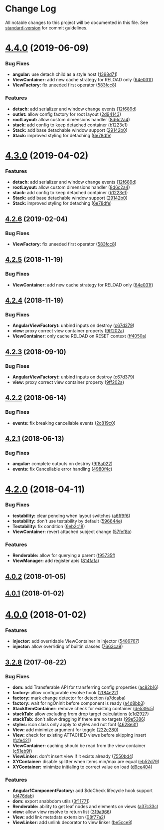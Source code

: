 # Change Log

All notable changes to this project will be documented in this file. See [standard-version](https://github.com/conventional-changelog/standard-version) for commit guidelines.

<a name="4.4.0"></a>
# [4.4.0](https://github.com/steelsojka/ug-layout/compare/v4.2.4...v4.4.0) (2019-06-09)


### Bug Fixes

* **angular:** use detach child as a style host ([1398d71](https://github.com/steelsojka/ug-layout/commit/1398d71))
* **ViewContainer:** add new cache strategy for RELOAD only ([64e031f](https://github.com/steelsojka/ug-layout/commit/64e031f))
* **ViewFactory:** fix uneeded first operator ([583fcc8](https://github.com/steelsojka/ug-layout/commit/583fcc8))


### Features

* **detach:** add serializer and window change events ([12f689d](https://github.com/steelsojka/ug-layout/commit/12f689d))
* **outlet:** allow config factory for root layout ([2d94143](https://github.com/steelsojka/ug-layout/commit/2d94143))
* **rootLayout:** allow custom dimensions handler ([8d6c2a4](https://github.com/steelsojka/ug-layout/commit/8d6c2a4))
* **stack:** add config to keep detached container ([b1223e1](https://github.com/steelsojka/ug-layout/commit/b1223e1))
* **Stack:** add base detachable window support ([29142b0](https://github.com/steelsojka/ug-layout/commit/29142b0))
* **Stack:** improved styling for detaching ([6e78dfe](https://github.com/steelsojka/ug-layout/commit/6e78dfe))



<a name="4.3.0"></a>
# [4.3.0](https://github.com/steelsojka/ug-layout/compare/v4.2.6...v4.3.0) (2019-04-02)


### Features

* **detach:** add serializer and window change events ([12f689d](https://github.com/steelsojka/ug-layout/commit/12f689d))
* **rootLayout:** allow custom dimensions handler ([8d6c2a4](https://github.com/steelsojka/ug-layout/commit/8d6c2a4))
* **stack:** add config to keep detached container ([b1223e1](https://github.com/steelsojka/ug-layout/commit/b1223e1))
* **Stack:** add base detachable window support ([29142b0](https://github.com/steelsojka/ug-layout/commit/29142b0))
* **Stack:** improved styling for detaching ([6e78dfe](https://github.com/steelsojka/ug-layout/commit/6e78dfe))



<a name="4.2.6"></a>
## [4.2.6](https://github.com/steelsojka/ug-layout/compare/v4.2.5...v4.2.6) (2019-02-04)


### Bug Fixes

* **ViewFactory:** fix uneeded first operator ([583fcc8](https://github.com/steelsojka/ug-layout/commit/583fcc8))



<a name="4.2.5"></a>
## [4.2.5](https://github.com/steelsojka/ug-layout/compare/v4.2.4...v4.2.5) (2018-11-19)


### Bug Fixes

* **ViewContainer:** add new cache strategy for RELOAD only ([64e031f](https://github.com/steelsojka/ug-layout/commit/64e031f))



<a name="4.2.4"></a>
## [4.2.4](https://github.com/steelsojka/ug-layout/compare/v4.2.2...v4.2.4) (2018-11-19)


### Bug Fixes

* **AngularViewFactoryt:** unbind inputs on destroy ([c67d379](https://github.com/steelsojka/ug-layout/commit/c67d379))
* **view:** proxy correct view container property ([9ff202a](https://github.com/steelsojka/ug-layout/commit/9ff202a))
* **ViewContainer:** only cache RELOAD on RESET context ([ff4050a](https://github.com/steelsojka/ug-layout/commit/ff4050a))



<a name="4.2.3"></a>
## [4.2.3](https://github.com/steelsojka/ug-layout/compare/v4.2.2...v4.2.3) (2018-09-10)


### Bug Fixes

* **AngularViewFactoryt:** unbind inputs on destroy ([c67d379](https://github.com/steelsojka/ug-layout/commit/c67d379))
* **view:** proxy correct view container property ([9ff202a](https://github.com/steelsojka/ug-layout/commit/9ff202a))



<a name="4.2.2"></a>
## [4.2.2](https://github.com/steelsojka/ug-layout/compare/v4.2.1...v4.2.2) (2018-06-14)


### Bug Fixes

* **events:** fix breaking cancellable events ([2c819c0](https://github.com/steelsojka/ug-layout/commit/2c819c0))



<a name="4.2.1"></a>
## [4.2.1](https://github.com/steelsojka/ug-layout/compare/v4.2.0...v4.2.1) (2018-06-13)


### Bug Fixes

* **angular:** complete outputs on destroy ([9f8a022](https://github.com/steelsojka/ug-layout/commit/9f8a022))
* **events:** fix Cancellable error handling ([4980f4c](https://github.com/steelsojka/ug-layout/commit/4980f4c))



<a name="4.2.0"></a>
# [4.2.0](https://github.com/steelsojka/ug-layout/compare/v4.0.2...v4.2.0) (2018-04-11)


### Bug Fixes

* **testability:** clear pending when layout switches ([a6ff9f6](https://github.com/steelsojka/ug-layout/commit/a6ff9f6))
* **testability:** don't use testability by default ([596644e](https://github.com/steelsojka/ug-layout/commit/596644e))
* **Testability:** fix condition ([6eb2c18](https://github.com/steelsojka/ug-layout/commit/6eb2c18))
* **ViewContainer:** revert attached subject change ([57fef8b](https://github.com/steelsojka/ug-layout/commit/57fef8b))


### Features

* **Renderable:** allow for querying a parent ([f95735f](https://github.com/steelsojka/ug-layout/commit/f95735f))
* **ViewManager:** add register apis ([814fafa](https://github.com/steelsojka/ug-layout/commit/814fafa))



<a name="4.0.2"></a>
## [4.0.2](https://github.com/steelsojka/ug-layout/compare/v4.0.1...v4.0.2) (2018-01-05)



<a name="4.0.1"></a>
## [4.0.1](https://github.com/steelsojka/ug-layout/compare/v4.0.0...v4.0.1) (2018-01-02)



<a name="4.0.0"></a>
# [4.0.0](https://github.com/steelsojka/ug-layout/compare/v3.2.8...v4.0.0) (2018-01-02)


### Features

* **injector:** add overridable ViewContainer in injector ([5489767](https://github.com/steelsojka/ug-layout/commit/5489767))
* **injector:** allow overriding of builtin classes ([7663ca9](https://github.com/steelsojka/ug-layout/commit/7663ca9))



<a name="3.2.8"></a>
## [3.2.8](https://github.com/steelsojka/ug-layout/compare/v2.0.1...v3.2.8) (2017-08-22)


### Bug Fixes

* **dom:** add Transferable API for transferring config properties ([ac82b16](https://github.com/steelsojka/ug-layout/commit/ac82b16))
* **factory:** allow configurable resolve hook ([2f84e22](https://github.com/steelsojka/ug-layout/commit/2f84e22))
* **factory:** mark change detector for detection ([a7dcaba](https://github.com/steelsojka/ug-layout/commit/a7dcaba))
* **factory:** wait for ngOnInit before component is ready ([a4d8bb3](https://github.com/steelsojka/ug-layout/commit/a4d8bb3))
* **StackItemContainer:** remove check for existing container ([de539c5](https://github.com/steelsojka/ug-layout/commit/de539c5))
* **stackTab:** allow excluding from drop target calculations ([c1d2927](https://github.com/steelsojka/ug-layout/commit/c1d2927))
* **stackTab:** don't allow dragging if there are no targets ([99e5386](https://github.com/steelsojka/ug-layout/commit/99e5386))
* **styles:** icon class only apply to styles and not font ([4628e3f](https://github.com/steelsojka/ug-layout/commit/4628e3f))
* **View:** add minimize argument for toggle ([222e280](https://github.com/steelsojka/ug-layout/commit/222e280))
* **View:** check for existing ATTACHED views before skipping insert ([fcfe421](https://github.com/steelsojka/ug-layout/commit/fcfe421))
* **ViewContainer:** caching should be read from the view container ([c51eb9f](https://github.com/steelsojka/ug-layout/commit/c51eb9f))
* **ViewLinker:** don't insert view if it exists already ([7550bd4](https://github.com/steelsojka/ug-layout/commit/7550bd4))
* **XYContainer:** disable splitter when items min/max are equal ([eb52d79](https://github.com/steelsojka/ug-layout/commit/eb52d79))
* **XYContainer:** minimize initialing to correct value on load ([d9ce404](https://github.com/steelsojka/ug-layout/commit/d9ce404))


### Features

* **Angular1ComponentFactory:** add $doCheck lifecycle hook support ([d476dab](https://github.com/steelsojka/ug-layout/commit/d476dab))
* **dom:** export snabbdom utils ([3f11771](https://github.com/steelsojka/ug-layout/commit/3f11771))
* **Renderable:** ability to get leaf nodes and elements on views ([a37c33c](https://github.com/steelsojka/ug-layout/commit/a37c33c))
* **view:** allow view resolve to return list ([319a966](https://github.com/steelsojka/ug-layout/commit/319a966))
* **View:** add link metadata extension ([08f77a2](https://github.com/steelsojka/ug-layout/commit/08f77a2))
* **ViewLinker:** add unlink decorator to view linker ([be5cce8](https://github.com/steelsojka/ug-layout/commit/be5cce8))
